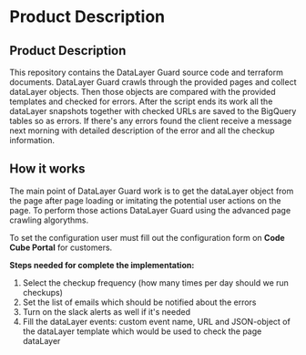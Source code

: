 # Product Description

## Product Description
This repository contains the DataLayer Guard source code and terraform documents. DataLayer Guard crawls through the provided pages and collect dataLayer objects. Then those objects are compared with the provided templates and checked for errors. After the script ends its work all the dataLayer snapshots together with checked URLs are saved to the BigQuery tables so as errors. If there's any errors found the client receive a message next morning with detailed description of the error and all the checkup information.

## How it works
The main point of DataLayer Guard work is to get the dataLayer object from the page after page loading or imitating the potential user actions on the page. To perform those actions DataLayer Guard using the advanced page crawling algorythms.

To set the configuration user must fill out the configuration form on **Code Cube Portal** for customers.

**Steps needed for complete the implementation:**
1. Select the checkup frequency (how many times per day should we run checkups)
2. Set the list of emails which should be notified about the errors
3. Turn on the slack alerts as well if it's needed
4. Fill the dataLayer events: custom event name, URL and JSON-object of the dataLayer template which would be used to check the page dataLayer